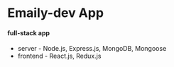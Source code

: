 # Emaily-dev App

#### full-stack app
* server - Node.js, Express.js, MongoDB, Mongoose
* frontend - React.js, Redux.js 